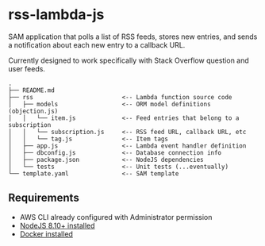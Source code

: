 # rss-lambda-js

SAM application that polls a list of RSS feeds, stores new entries, and sends a notification about each new entry to a callback URL.

Currently designed to work specifically with Stack Overflow question and user feeds.

```
.
├── README.md
├── rss                         <-- Lambda function source code
│   ├── models                  <-- ORM model definitions (objection.js)
│   │   └── item.js             <-- Feed entries that belong to a subscription
│   │   └── subscription.js     <-- RSS feed URL, callback URL, etc
│   │   └── tag.js              <-- Item tags
│   ├── app.js                  <-- Lambda event handler definition
│   ├── dbconfig.js             <-- Database connection info
│   ├── package.json            <-- NodeJS dependencies
│   └── tests                   <-- Unit tests (...eventually)
└── template.yaml               <-- SAM template
```

## Requirements

* AWS CLI already configured with Administrator permission
* [NodeJS 8.10+ installed](https://nodejs.org/en/download/)
* [Docker installed](https://www.docker.com/community-edition)